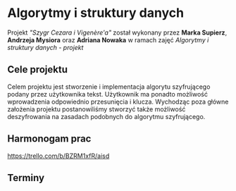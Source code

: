 # Algorytmy i struktury danych

Projekt *"Szygr Cezara i Vigenère'a"* został wykonany przez **Marka Supierz**, **Andrzeja Mysiora** oraz **Adriana Nowaka** w ramach zajęć *Algorytmy i struktury danych - projekt*

## Cele projektu
Celem projektu jest stworzenie i implementacja algorytu szyfrującego podany przez użytkownika tekst. Użytkownik ma ponadto możliwość wprowadzenia odpowiednio przesunięcia i klucza. Wychodząc poza główne założenia projektu postanowiliśmy stworzyć także możliwość deszyfrowania na zasadach podobnych do algorytmu szyfrującego.

## Harmonogam prac
https://trello.com/b/BZRM1xfR/aisd

## Terminy
